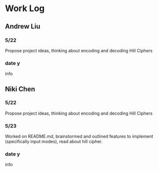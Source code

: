 # Work Log

## Andrew Liu

### 5/22

Propose project ideas, thinking about encoding and decoding Hill Ciphers

### date y

info


## Niki Chen

### 5/22

Propose project ideas, thinking about encoding and decoding Hill Ciphers

### 5/23

Worked on README.md, brainstormed and outlined features to implement (specifically input modes), read about hill cipher.

### date y

info
